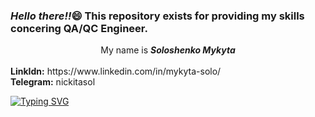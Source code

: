<h3><i>Hello there!!</i>&#128516; This repository exists for providing my skills concering QA/QC Engineer.</h3>
<div align="center">My name is <b><i>Soloshenko Mykyta</i></b></div><br>
<b>LinkIdn:</b> https://www.linkedin.com/in/mykyta-solo/<br>
<b>Telegram:</b> nickitasol<br>

<a href="https://git.io/typing-svg"><img src="https://readme-typing-svg.demolab.com?font=Fira+Code&pause=1000&color=C4C55C&vCenter=true&multiline=true&repeat=false&width=500&height=100&lines=Hello+there!!;This+repository+exists+for+providing+;my+skills+concering+QA%2FQC+Engineer." alt="Typing SVG" /></a>

